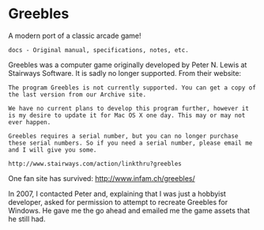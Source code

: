 Greebles
========

A modern port of a classic arcade game!

	docs - Original manual, specifications, notes, etc.

Greebles was a computer game originally developed by Peter N. Lewis at Stairways Software. It is sadly no longer supported. From their website:

	The program Greebles is not currently supported. You can get a copy of the last version from our Archive site.

	We have no current plans to develop this program further, however it is my desire to update it for Mac OS X one day. This may or may not ever happen.

	Greebles requires a serial number, but you can no longer purchase these serial numbers. So if you need a serial number, please email me and I will give you some.

	http://www.stairways.com/action/linkthru?greebles

One fan site has survived: http://www.infam.ch/greebles/

In 2007, I contacted Peter and, explaining that I was just a hobbyist developer, asked for permission to attempt to recreate Greebles for Windows. 
He gave me the go ahead and emailed me the game assets that he still had.